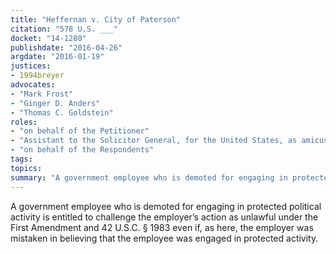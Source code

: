 ```yaml
---
title: "Heffernan v. City of Paterson"
citation: "578 U.S. ___"
docket: "14-1280"
publishdate: "2016-04-26"
argdate: "2016-01-19"
justices:
- 1994breyer
advocates:
- "Mark Frost"
- "Ginger D. Anders"
- "Thomas C. Goldstein"
roles:
- "on behalf of the Petitioner"
- "Assistant to the Solicitor General, for the United States, as amicus curiae, supporting the Petitioner"
- "on behalf of the Respondents"
tags:
topics:
summary: "A government employee who is demoted for engaging in protected political activity is entitled to challenge the employer’s action as unlawful under the First Amendment and 42 U.S.C. § 1983 even if, as here, the employer was mistaken in believing that the employee was engaged in protected activity."
---
```

A government employee who is demoted for engaging in protected political activity is entitled to challenge the employer’s action as unlawful under the First Amendment and 42 U.S.C. § 1983 even if, as here, the employer was mistaken in believing that the employee was engaged in protected activity.

